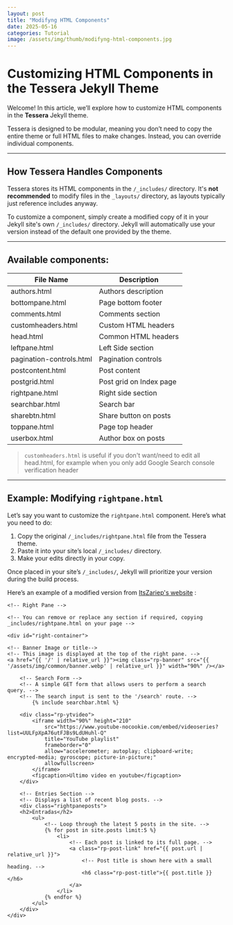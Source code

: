 ```yaml
---
layout: post
title: "Modifyng HTML Components"
date: 2025-05-16
categories: Tutorial
image: /assets/img/thumb/modifyng-html-components.jpg
---
```



# Customizing HTML Components in the Tessera Jekyll Theme

Welcome! In this article, we’ll explore how to customize HTML components in the **Tessera** Jekyll theme.

Tessera is designed to be modular, meaning you don’t need to copy the entire theme or full HTML files to make changes. Instead, you can override individual components.

---

## How Tessera Handles Components

Tessera stores its HTML components in the `/_includes/` directory. It's **not recommended** to modify files in the `_layouts/` directory, as layouts typically just reference includes anyway.

To customize a component, simply create a modified copy of it in your Jekyll site's own `/_includes/` directory. Jekyll will automatically use your version instead of the default one provided by the theme.

---

## Available components:

| File Name             | Description           |
|-----------------------|-----------------------|
| authors.html          | Authors description   |
| bottompane.html       | Page bottom footer    |
| comments.html         | Comments section      |
| customheaders.html    | Custom HTML headers   |
| head.html             | Common HTML headers   |
| leftpane.html         | Left Side section     |
| pagination-controls.html | Pagination controls|
| postcontent.html      | Post content          |
| postgrid.html         | Post grid on Index page|
| rightpane.html        | Right side section    |
| searchbar.html        | Search bar            |
| sharebtn.html         | Share button on posts |
| toppane.html          | Page top header       |
| userbox.html          | Author box on posts   |

> `customheaders.html` is useful if you don't want/need to edit all head.html, for example when you only add Google Search console verification header

---

## Example: Modifying `rightpane.html`

Let’s say you want to customize the `rightpane.html` component. Here’s what you need to do:

1. Copy the original `/_includes/rightpane.html` file from the Tessera theme.
2. Paste it into your site’s local `/_includes/` directory.
3. Make your edits directly in your copy.

Once placed in your site’s `/_includes/`, Jekyll will prioritize your version during the build process.

Here’s an example of a modified version from [ItsZariep's website](https://github.com/ItsZariep/itszariep.github.io/blob/main/_includes/rightpane.html) :


```
<!-- Right Pane -->

<!-- You can remove or replace any section if required, copying _includes/rightpane.html on your page -->

<div id="right-container">

<!-- Banner Image or title-->
<!-- This image is displayed at the top of the right pane. -->
<a href="{{ '/' | relative_url }}"><img class="rp-banner" src="{{ '/assets/img/common/banner.webp' | relative_url }}" width="90%" /></a>

	<!-- Search Form -->
	<!-- A simple GET form that allows users to perform a search query. -->
	<!-- The search input is sent to the '/search' route. -->
		{% include searchbar.html %}
	
	<div class="rp-ytvideo">
		<iframe width="90%" height="210"
			src="https://www.youtube-nocookie.com/embed/videoseries?list=UULFpXpA76utFJBs9LdUHuhl-Q"
			title="YouTube playlist"
			frameborder="0"
			allow="accelerometer; autoplay; clipboard-write; encrypted-media; gyroscope; picture-in-picture;"
			allowfullscreen>
		</iframe>
		<figcaption>Ultimo video en youtube</figcaption>
	</div>

	<!-- Entries Section -->
	<!-- Displays a list of recent blog posts. -->
	<div class="rightpaneposts">
	<h2>Entradas</h2>
		<ul>
			<!-- Loop through the latest 5 posts in the site. -->
			{% for post in site.posts limit:5 %} 
				<li>
					<!-- Each post is linked to its full page. -->
					<a class="rp-post-link" href="{{ post.url | relative_url }}">
						<!-- Post title is shown here with a small heading. -->
						<h6 class="rp-post-title">{{ post.title }}</h6>
					</a>
				</li>
			{% endfor %}
		</ul>
	</div>
</div>
```
